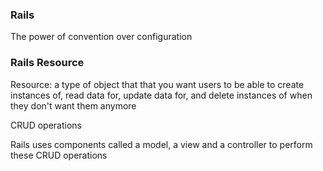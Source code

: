 ### Rails
The power of convention over configuration

### Rails Resource 

Resource: a type of object that that you want users to be able to create instances of, read data for, update data for, and delete instances of when they don't want them anymore

CRUD operations 

Rails uses components called a model, a view and a controller to perform these CRUD operations

